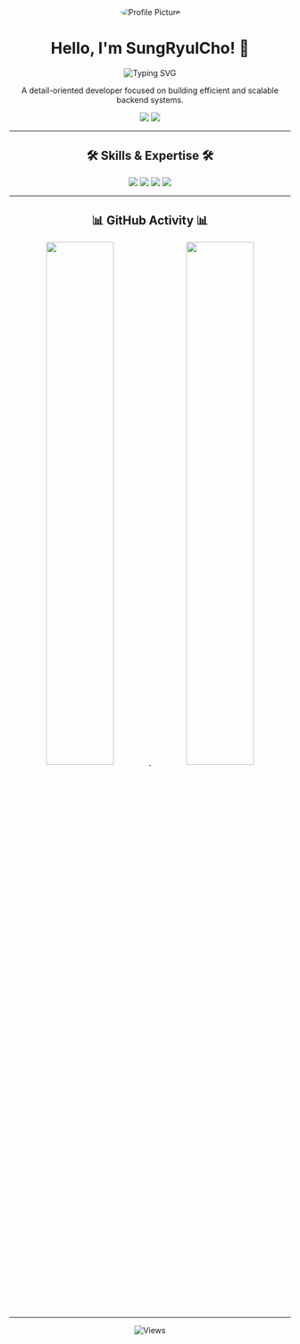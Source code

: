 <div align="center">

<img src="https://github.com/SungRyulCho.png?size=150" style="border-radius: 50%;" alt="Profile Picture"/>

<h1>Hello, I'm SungRyulCho! 👋</h1>
<img src="https://readme-typing-svg.herokuapp.com?font=Fira+Code&weight=700&size=25&pause=1000&color=3399FF&center=true&vCenter=true&width=435&lines=A+Passionate+Backend+Developer" alt="Typing SVG" />
<p>A detail-oriented developer focused on building efficient and scalable backend systems.</p>

<p>
  <a href="mailto:hahahoho5811@gmail.com"><img src="https://img.shields.io/badge/Gmail-EA4335?style=flat-square&logo=Gmail&logoColor=white"></a>
  <a href="https://velog.io/@ashi0312/"><img src="https://img.shields.io/badge/Velog-20C997?style=flat-square&logo=Vimeo&logoColor=white"></a>
</p>

</div>

---

<h2 align="center">🛠️ Skills & Expertise 🛠️</h2>

<p align="center">
  <img src="https://img.shields.io/badge/Java-ED8B00?style=for-the-badge&logo=openjdk&logoColor=white">
  <img src="https://img.shields.io/badge/Spring-6DB33F?style=for-the-badge&logo=spring&logoColor=white">
  <img src="https://img.shields.io/badge/MySQL-4479A1?style=for-the-badge&logo=mysql&logoColor=white">
  <img src="https://img.shields.io/badge/Amazon_AWS-232F3E?style=for-the-badge&logo=amazon-aws&logoColor=white">
</p>

---

<h2 align="center">📊 GitHub Activity 📊</h2>

<div align="center">
  <a href="https://github.com/SungRyulCho">
    <img width="49%" src="https://github-readme-stats.vercel.app/api?username=SungRyulCho&show_icons=true&theme=tokyonight" />
    <img width="49%" src="https://github-readme-stats.vercel.app/api/top-langs/?username=SungRyulCho&layout=compact&theme=tokyonight" />
  </a>
</div>

---

<p align="center">
  <img src="https://komarev.com/ghpvc/?username=SungRyulCho&style=flat-square&color=blue" alt="Views"/>
</p>
